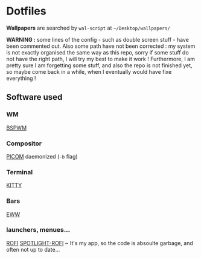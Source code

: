# Dotfiles

**Wallpapers** are searched by `wal-script` at `~/Desktop/wallpapers/`

**WARNING :** some lines of the config - such as double screen stuff - have been commented out. Also some path have not been corrected : my system is not exactly organised the same way as this repo, sorry if some stuff do not have the right path, I will try my best to make it work ! Furthermore, I am pretty sure I am forgetting some stuff, and also the repo is not finished yet, so maybe come back in a while, when I eventually would have fixe everything !

## Software used
### WM

[BSPWM](https://github.com/baskerville/bspwm?tab=readme-ov-file)


### Compositor

[PICOM](https://github.com/yshui/picom) daemonized (`-b` flag)


### Terminal

[KITTY](https://github.com/kovidgoyal/kitty)


### Bars

[EWW](https://github.com/elkowar/eww)


### launchers, menues...


[ROFI](https://github.com/davatorium/rofi)
[SPOTLIGHT-ROFI](https://github.com/nobody48sheldor/spotlight-rofi) ~ It's my app, so the code is absoulte garbage, and often not up to date...
